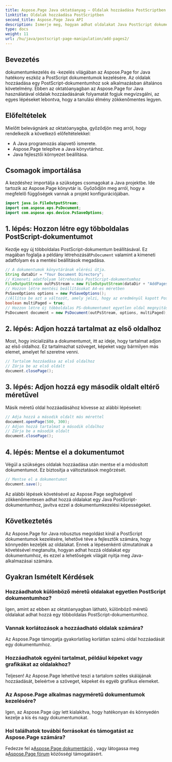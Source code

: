 ```yaml
---
title: Aspose.Page Java oktatóanyag – Oldalak hozzáadása PostScriptben
linktitle: Oldalak hozzáadása PostScriptben
second_title: Aspose.Page Java API
description: Ismerje meg, hogyan adhat oldalakat Java PostScript dokumentumokhoz az Aspose.Page használatával. Kövesse lépésről lépésre útmutatónkat a zökkenőmentes dokumentumkezeléshez.
type: docs
weight: 11
url: /hu/java/postscript-page-manipulation/add-pages2/
---
```

## Bevezetés
dokumentumkezelés és -kezelés világában az Aspose.Page for Java hatékony eszköz a PostScript dokumentumok kezelésére. Az oldalak hozzáadása egy PostScript-dokumentumhoz sok alkalmazásban általános követelmény. Ebben az oktatóanyagban az Aspose.Page for Java használatával oldalak hozzáadásának folyamatát fogjuk megvizsgálni, az egyes lépéseket lebontva, hogy a tanulási élmény zökkenőmentes legyen.
## Előfeltételek
Mielőtt belevágnánk az oktatóanyagba, győződjön meg arról, hogy rendelkezik a következő előfeltételekkel:
- A Java programozás alapvető ismerete.
- Aspose.Page telepítve a Java könyvtárhoz.
- Java fejlesztői környezet beállítása.
## Csomagok importálása
A kezdéshez importálja a szükséges csomagokat a Java projektbe. Ide tartozik az Aspose.Page könyvtár is. Győződjön meg arról, hogy a megfelelő függőségek vannak a projekt konfigurációjában.
```java
import java.io.FileOutputStream;
import com.aspose.eps.PsDocument;
import com.aspose.eps.device.PsSaveOptions;
```
## 1. lépés: Hozzon létre egy többoldalas PostScript-dokumentumot
 Kezdje egy új többoldalas PostScript-dokumentum beállításával. Ez magában foglalja a példány létrehozását`PsDocument` valamint a kimeneti adatfolyam és a mentési beállítások megadása.
```java
// A dokumentumok könyvtárának elérési útja.
String dataDir = "Your Document Directory";
// Kimeneti adatfolyam létrehozása PostScript-dokumentumhoz
FileOutputStream outPsStream = new FileOutputStream(dataDir + "AddPages2_outPS.ps");
// Hozzon létre mentési beállításokat A4-es méretben
PsSaveOptions options = new PsSaveOptions();
//Állítsa be azt a változót, amely jelzi, hogy az eredményül kapott PostScript-dokumentum többoldalas lesz-e
boolean multiPaged = true;
// Hozzon létre új többoldalas PS-dokumentumot egyetlen oldal megnyitásával
PsDocument document = new PsDocument(outPsStream, options, multiPaged);
```
## 2. lépés: Adjon hozzá tartalmat az első oldalhoz
Most, hogy inicializálta a dokumentumot, itt az ideje, hogy tartalmat adjon az első oldalhoz. Ez tartalmazhat szöveget, képeket vagy bármilyen más elemet, amelyet fel szeretne venni.
```java
// Tartalom hozzáadása az első oldalhoz
// Zárja be az első oldalt
document.closePage();
```
## 3. lépés: Adjon hozzá egy második oldalt eltérő méretűvel
Másik méretű oldal hozzáadásához kövesse az alábbi lépéseket:
```java
// Adja hozzá a második oldalt más mérettel
document.openPage(500, 300);
// Adjon hozzá tartalmat a második oldalhoz
// Zárja be a második oldalt
document.closePage();
```
## 4. lépés: Mentse el a dokumentumot
Végül a szükséges oldalak hozzáadása után mentse el a módosított dokumentumot. Ez biztosítja a változtatások megőrzését.
```java
// Mentse el a dokumentumot
document.save();
```
Az alábbi lépések követésével az Aspose.Page segítségével zökkenőmentesen adhat hozzá oldalakat egy Java PostScript-dokumentumhoz, javítva ezzel a dokumentumkezelési képességeket.
## Következtetés
Az Aspose.Page for Java robusztus megoldást kínál a PostScript dokumentumok kezelésére, lehetővé téve a fejlesztők számára, hogy könnyedén kezeljék az oldalakat. Ennek a lépésenkénti útmutatónak a követésével megtanulta, hogyan adhat hozzá oldalakat egy dokumentumhoz, és ezzel a lehetőségek világát nyitja meg Java-alkalmazásai számára.
## Gyakran Ismételt Kérdések
### Hozzáadhatok különböző méretű oldalakat egyetlen PostScript dokumentumhoz?
Igen, amint az ebben az oktatóanyagban látható, különböző méretű oldalakat adhat hozzá egy többoldalas PostScript-dokumentumhoz.
### Vannak korlátozások a hozzáadható oldalak számára?
Az Aspose.Page támogatja gyakorlatilag korlátlan számú oldal hozzáadását egy dokumentumhoz.
### Hozzáadhatok egyéni tartalmat, például képeket vagy grafikákat az oldalakhoz?
Teljesen! Az Aspose.Page lehetővé teszi a tartalom széles skálájának hozzáadását, beleértve a szöveget, képeket és egyéb grafikus elemeket.
### Az Aspose.Page alkalmas nagyméretű dokumentumok kezelésére?
Igen, az Aspose.Page úgy lett kialakítva, hogy hatékonyan és könnyedén kezelje a kis és nagy dokumentumokat.
### Hol találhatok további forrásokat és támogatást az Aspose.Page számára?
 Fedezze fel a[Aspose.Page dokumentáció](https://reference.aspose.com/page/java/) , vagy látogassa meg a[Aspose.Page fórum](https://forum.aspose.com/c/page/39) közösségi támogatásért.